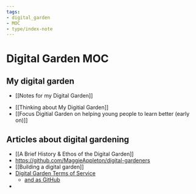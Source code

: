 ```yaml
---
tags: 
- digital_garden
- MOC
- type/index-note
---
```

# Digital Garden MOC

## My digital garden
+ [[Notes for my Digital Garden]]
* [[Thinking about My Digitial Garden]]
* [[Focus Digitial Garden on helping young people to learn better (early on)]]

## Articles about digital gardening
+ [[A Brief History & Ethos of the Digital Garden]] 
+ https://github.com/MaggieAppleton/digital-gardeners
+ [[Building a digital garden]]
+ [Digital Garden Terms of Service](https://www.swyx.io/digital-garden-tos)
	+ [and as GitHub](https://github.com/sw-yx/digital-garden-tos)
+ 

